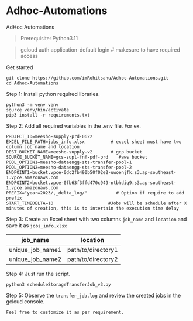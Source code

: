 # Adhoc-Automations

AdHoc Automations

> Prerequisite: Python3.11

> gcloud auth application-default login    # makesure to have required access

Get started

```
git clone https://github.com/imRohitsahu/Adhoc-Automations.git
cd Adhoc-Automations
```

Step 1:  Install python required libraries.

```
python3 -m venv venv
source venv/bin/activate
pip3 install -r requirements.txt
```

Step 2: Add all required variables in the .env file. For ex.

```
PROJECT_ID=meesho-supply-prd-0622
EXCEL_FILE_PATH=jobs_info.xlsx          # excel sheet must have two column job_name and location
DEST_BUCKET_NAME=meesho-supply-v2       # gcp bucket
SOURCE_BUCKET_NAME=gcs-supl-fnf-pdf-prd    #aws bucket
POOL_OPTION1=meesho-dataengg-sts-transfer-pool-1
POOL_OPTION2=meesho-dataengg-sts-transfer-pool-2
ENDPOINT1=bucket.vpce-0dc2fb490b50f02e2-uwoenjfk.s3.ap-southeast-1.vpce.amazonaws.com
ENDPOINT2=bucket.vpce-0fb63f3ffd470c949-ntbhdiq9.s3.ap-southeast-1.vpce.amazonaws.com
PREFIX="year=2023/,_delta_log/"           # Option if require to add prefix
START_TIMEDELTA=10                     #Jobs will be schedule after X minutes of creation, this is to intertain the execution time delay
```

Step 3: Create an Excel sheet with two columns `job_name` and `location` and save it as `jobs_info.xlsx`

|     job_name     | location           |
| :--------------: | ------------------ |
| unique_job_name1 | path/to/directory1 |
| unique_job_name2 | path/to/directory2 |

Step 4: Just run the script.

```
python3 scheduleStorageTransferJob_v3.py
```

Step 5: Observe the  `transfer_job.log` and review the created jobs in the gcloud console.

`Feel free to customize it as per requirement.`
